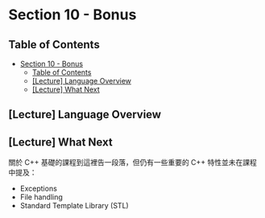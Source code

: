 # Section 10 - Bonus

## Table of Contents

- [Section 10 - Bonus](#section-10---bonus)
  - [Table of Contents](#table-of-contents)
  - [[Lecture] Language Overview](#lecture-language-overview)
  - [[Lecture] What Next](#lecture-what-next)

## [Lecture] Language Overview

## [Lecture] What Next

關於 C++ 基礎的課程到這裡告一段落，但仍有一些重要的 C++ 特性並未在課程中提及：

- Exceptions
- File handling
- Standard Template Library (STL)